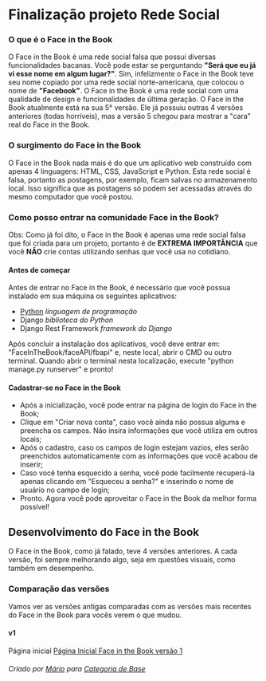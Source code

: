 # Finalização projeto Rede Social

### O que é o Face in the Book
O Face in the Book é uma rede social falsa que possui diversas funcionalidades bacanas. Você pode estar se perguntando __"Será que eu já vi esse nome em algum lugar?"__. Sim, infelizmente o Face in the Book teve seu nome copiado por uma rede social norte-americana, que colocou o nome de __"Facebook"__.
O Face in the Book é uma rede social com uma qualidade de design e funcionalidades de última geração.
O Face in the Book atualmente está na sua 5° versão. Ele já possuiu outras 4 versões anteriores (todas horríveis), mas a versão 5 chegou para mostrar a "cara" real do Face in the Book.

### O surgimento do Face in the Book
O Face in the Book nada mais é do que um aplicativo web construído com apenas 4 linguagens: HTML, CSS, JavaScript e Python.
Esta rede social é falsa, portanto as postagens, por exemplo, ficam salvas no armazenamento local. Isso significa que as postagens só podem ser acessadas através do mesmo computador que você postou.

### Como posso entrar na comunidade Face in the Book?
Obs: Como já foi dito, o Face in the Book é apenas uma rede social falsa que foi criada para um projeto, portanto é de **EXTREMA IMPORTÂNCIA** que você **NÃO** crie contas utilizando senhas que você usa no cotidiano.

#### Antes de começar
Antes de entrar no Face in the Book, é necessário que você possua instalado em sua máquina os seguintes aplicativos:

* [Python](https://www.python.org/) _linguagem de programação_
* Django _biblioteca do Python_
* Django Rest Framework _framework do Django_

Após concluir a instalação dos aplicativos, você deve entrar em: "FaceInTheBook/faceAPI/fbapi" e, neste local, abrir o CMD ou outro terminal.
Quando abrir o terminal nesta localização, execute "python manage.py runserver" e pronto!

#### Cadastrar-se no Face in the Book
 - Após a inicialização, você pode entrar na página de login do Face in the Book;
 - Clique em "Criar nova conta", caso você ainda não possua alguma e preencha os campos. Não insira informações que você utiliza em outros locais;
 - Após o cadastro, caso os campos de login estejam vazios, eles serão preenchidos automaticamente com as informações que você acabou de inserir;
 - Caso você tenha esquecido a senha, você pode facilmente recuperá-la apenas clicando em "Esqueceu a senha?" e inserindo o nome de usuário no campo de login;
 - Pronto. Agora você pode aproveitar o Face in the Book da melhor forma possível!


## Desenvolvimento do Face in the Book
O Face in the Book, como já falado, teve 4 versões anteriores. A cada versão, foi sempre melhorando algo, seja em questões visuais, como também em desempenho.

### Comparação das versões
Vamos ver as versões antigas comparadas com as versões mais recentes do Face in the Book para vocês verem o que mudou.

#### v1
Página inicial
[Página Inicial Face in the Book versão 1](https://github.com/AABB2741/projeto-final-caregoria-de-base/blob/main/screenshots/v1%20-%20Main.png?raw=true)

###### Criado por [Mário](https://github.com/AABB2741/) para [Categoria de Base](https://categoriadebase.org/)
